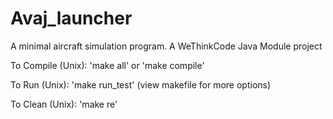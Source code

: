 # Avaj_launcher
A minimal aircraft simulation program.
A WeThinkCode Java Module project

To Compile (Unix):
'make all' or 'make compile'

To Run (Unix):
'make run_test' (view makefile for more options)

To Clean (Unix):
'make re'
